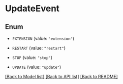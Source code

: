 # UpdateEvent

## Enum


* `EXTENSION` (value: `"extension"`)

* `RESTART` (value: `"restart"`)

* `STOP` (value: `"stop"`)

* `UPDATE` (value: `"update"`)


[[Back to Model list]](../README.md#documentation-for-models) [[Back to API list]](../README.md#documentation-for-api-endpoints) [[Back to README]](../README.md)


